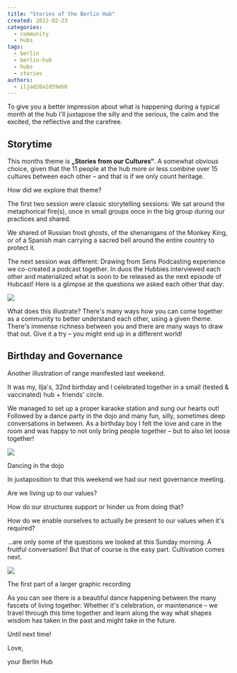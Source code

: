```yaml
---
title: "Stories of the Berlin Hub"
created: 2022-02-23
categories: 
  - community
  - hubs
tags: 
  - berlin
  - berlin-hub
  - hubs
  - stories
authors: 
  - iljad20a2d59ebb
---
```


To give you a better impression about what is happening during a typical month at the hub I'll juxtapose the silly and the serious, the calm and the excited, the reflective and the carefree.

## Storytime

This months theme is **„Stories from our Cultures“**. A somewhat obvious choice, given that the 11 people at the hub more or less combine over 15 cultures between each other – and that is if we only count heritage.

How did we explore that theme?

The first two session were classic storytelling sessions: We sat around the metaphorical fire(s), once in small groups once in the big group during our practices and shared.

We shared of Russian frost ghosts, of the shenanigans of the Monkey King, or of a Spanish man carrying a sacred bell around the entire country to protect it.

The next session was different: Drawing from Sens Podcasting experience we co-created a podcast together. In duos the Hubbies interviewed each other and materialized what is soon to be released as the next episode of Hubcast! Here is a glimpse at the questions we asked each other that day:

![](assets/images/Podcast-768x1024.jpg)

What does this illustrate? There's many ways how you can come together as a community to better understand each other, using a given theme. There's immense richness between you and there are many ways to draw that out. Give it a try – you might end up in a different world!

## **Birthday and Governance**

Another illustration of range manifested last weekend.

It was my, Ilja's, 32nd birthday and I celebrated together in a small (tested & vaccinated) hub + friends' circle.

We managed to set up a proper karaoke station and sung our hearts out! Followed by a dance party in the dojo and many fun, silly, sometimes deep conversations in between. As a birthday boy I felt the love and care in the room and was happy to not only bring people together – but to also let loose together!

![](assets/images/bday-1024x768.jpeg)

Dancing in the dojo

In juxtaposition to that this weekend we had our next governance meeting.

Are we living up to our values?

How do our structures support or hinder us from doing that?

How do we enable ourselves to actually be present to our values when it's required?

…are only some of the questions we looked at this Sunday morning. A fruitful conversation! But that of course is the easy part. Cultivation comes next.

![](assets/images/Gov-Meeting-page-1-conflict-768x1024.png)

The first part of a larger graphic recording

As you can see there is a beautiful dance happening between the many fascets of living together: Whether it's celebration, or maintenance – we travel through this time together and learn along the way what shapes wisdom has taken in the past and might take in the future.

Until next time!

Love,

your Berlin Hub
